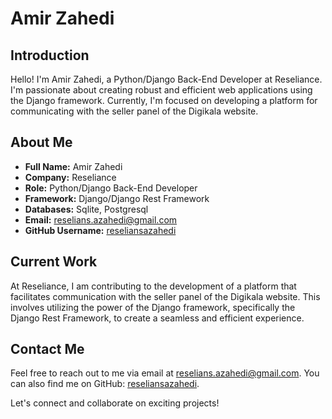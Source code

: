 # Amir Zahedi

## Introduction

Hello! I'm Amir Zahedi, a Python/Django Back-End Developer at Reseliance. I'm passionate about creating robust and efficient web applications using the Django framework. Currently, I'm focused on developing a platform for communicating with the seller panel of the Digikala website.

## About Me

- **Full Name:** Amir Zahedi
- **Company:** Reseliance
- **Role:** Python/Django Back-End Developer
- **Framework:** Django/Django Rest Framework
- **Databases:** Sqlite, Postgresql
- **Email:** reselians.azahedi@gmail.com
- **GitHub Username:** [reseliansazahedi](https://github.com/reseliansazahedi)

## Current Work

At Reseliance, I am contributing to the development of a platform that facilitates communication with the seller panel of the Digikala website. This involves utilizing the power of the Django framework, specifically the Django Rest Framework, to create a seamless and efficient experience.

## Contact Me

Feel free to reach out to me via email at reselians.azahedi@gmail.com. You can also find me on GitHub: [reseliansazahedi](https://github.com/reseliansazahedi).

Let's connect and collaborate on exciting projects!
